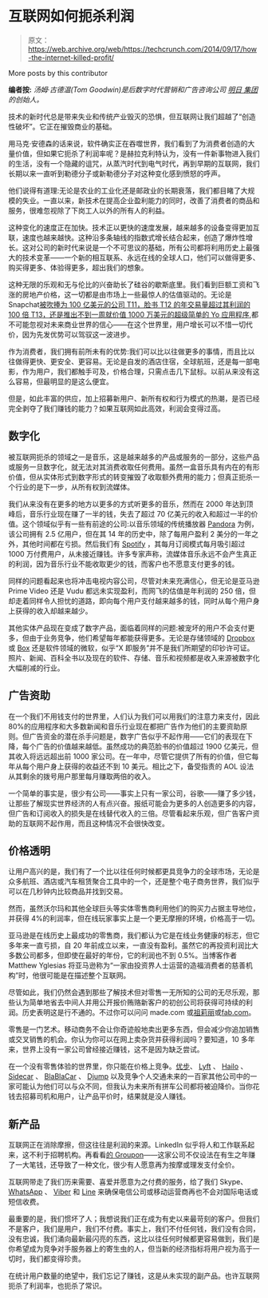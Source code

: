 # 互联网如何扼杀利润 

> 原文：<https://web.archive.org/web/https://techcrunch.com/2014/09/17/how-the-internet-killed-profit/>

More posts by this contributor

**编者按:** *汤姆·古德温(Tom Goodwin)是后数字时代营销和广告咨询公司 [明日 集团](https://web.archive.org/web/20230219022612/http://www.thetomorrowgroup.com/)的创始人。*

技术的新时代总是带来失业和传统产业毁灭的恐惧，但互联网让我们超越了“创造性破坏”。它正在摧毁商业的基础。

用马克·安德森的话来说，软件确实正在吞噬世界，我们看到了为消费者创造的大量价值，但如果它扼杀了利润率呢？是赫拉克利特认为，没有一件新事物进入我们的生活，没有一个隐藏的诅咒，从蒸汽时代到电气时代，再到早期的互联网，我们长期以来一直听到勒德分子或新勒德分子对这种变化感到愤怒的呼声。

他们说得有道理:无论是农业的工业化还是邮政业的长期衰落，我们都目睹了大规模的失业。一直以来，新技术在提高企业盈利能力的同时，改善了消费者的商品和服务，很难忽视除了下岗工人以外的所有人的利益。

这种变化的速度正在加快。技术正以更快的速度发展，越来越多的设备变得更加互联，速度也越来越快。这种沿多条轴线的指数式增长结合起来，创造了爆炸性增长。这对公司的新时代来说是一个不可思议的基础，所有公司都将利用历史上最强大的技术变革——一个新的相互联系、永远在线的全球人口，他们可以做得更多、购买得更多、体验得更多，超出我们的想象。

这种无限的乐观和无与伦比的兴奋助长了硅谷的歇斯底里。我们看到巨额工资和飞涨的房地产价格，这一切都是由市场上一些最惊人的估值驱动的。无论是 Snapchat[被吹捧为 100 亿美元的公司 T11，脸书 T12 的年交易量超过其利润的 100 倍 T13，还是推出不到一周就价值 1000 万美元的超级简单的 Yo 应用程序](https://web.archive.org/web/20230219022612/https://techcrunch.com/2014/07/30/snapchat-in-talks-with-alibaba-joins-the-10-billion-valuation-club/),都不可能忽视对未来商业世界的信心——在这个世界里，用户增长可以不惜一切代价，因为先发优势可以驾驭这一波进步。

作为消费者，我们拥有前所未有的优势:我们可以比以往做更多的事情，而且比以往做得更快、更安全、更容易。无论是自发的酒店住宿，全球航班，还是每一部电影，作为用户，我们都触手可及，价格合理，只需点击几下鼠标。以前从来没有这么容易，但最明显的是这么便宜。

但是，如此丰富的供应，加上招募新用户、新所有权和行为模式的热潮，是否已经完全剥夺了我们赚钱的能力？如果互联网如此高效，利润会变得过高。

## **数字化**

被互联网扼杀的领域之一是音乐，这是越来越多的产品或服务的一部分，这些产品或服务一旦数字化，就无法对其消费收取任何费用。虽然一盒音乐具有内在的有形价值，但从实体形式到数字形式的转变摧毁了收取额外费用的能力；但真正扼杀一个行业的是下一步，从所有权到流媒体。

我们从来没有在更多的地方以更多的方式听更多的音乐，然而在 2000 年达到顶峰后，音乐行业现在赚了一半的钱，失去了超过 70 亿美元的收入和超过一半的价值。这个领域似乎有一些有前途的公司:以音乐领域的传统播放器 [Pandora](https://web.archive.org/web/20230219022612/http://www.pandora.com/) 为例，该公司拥有 2.5 亿用户，但在其 14 年的历史中，除了每用户盈利 2 美分的一年之外，其他时间都在亏损。然后我们有 [Spotify](https://web.archive.org/web/20230219022612/https://www.spotify.com/us/) ，其每月订阅模式每月吸引超过 1000 万付费用户，从未接近赚钱。许多专家声称，流媒体音乐永远不会产生真正的利润，因为音乐行业不能收取更少的钱，而客户也不愿意支付更多的钱。

同样的问题看起来也将冲击电视内容公司，尽管对未来充满信心，但无论是亚马逊 Prime Video 还是 Vudu 都远未实现盈利，而网飞的估值是年利润的 250 倍，但却走着同样令人担忧的道路，即向每个用户支付越来越多的钱，同时从每个用户身上获得的收入却越来越少。

其他实体产品现在变成了数字产品，面临着同样的问题:被宠坏的用户不会支付更多，但由于业务竞争，他们希望每年都能获得更多。无论是存储领域的 [Dropbox](https://web.archive.org/web/20230219022612/https://techcrunch.com/topic/company/dropbox/) 或 [Box](https://web.archive.org/web/20230219022612/https://techcrunch.com/topic/company/box/) 还是软件领域的微软，似乎“X 即服务”并不是我们所期望的印钞许可证。照片、新闻、百科全书以及现在的软件、存储、音乐和视频都是收入来源被数字化大幅削减的行业。

## **广告资助**

在一个我们不用钱支付的世界里，人们认为我们可以用我们的注意力来支付，因此 80%的应用程序和大多数新闻和音乐行业现在都把广告作为他们的主要资助原则。但广告资金的潜在杀手问题是，数字广告似乎不起作用——它们的表现在下降，每个广告的价值越来越低。虽然成功的典范脸书的价值超过 1900 亿美元，但其收入将远远超出前 1000 家公司。在一年中，尽管它提供了所有的价值，但它每年从每个用户身上获得的收益还不到 10 美元。相比之下，备受指责的 AOL 设法从其剩余的拨号用户那里每月赚取两倍的收入。

一个简单的事实是，很少有公司——事实上只有一家公司，谷歌——赚了多少钱，让那些了解现实世界经济的人有点兴奋。报纸可能会为更多的人创造更多的内容，但广告和订阅收入的损失是在线替代收入的三倍。尽管看起来乐观，但广告客户资助的互联网不起作用，而且这种情况不会很快改变。

## **价格透明**

让用户高兴的是，我们有了一个比以往任何时候都更具竞争力的全球市场，无论是众多航班、酒店或汽车租赁聚合工具中的一个，还是整个电子商务世界，我们似乎可以在几秒钟内比较商品并找到交易。

然而，虽然沃尔玛和其他全球巨头等实体零售商利用他们的购买力占据主导地位，并获得 4%的利润率，但在线玩家事实上是一个更无摩擦的环境，价格高于一切。

亚马逊是在线历史上最成功的零售商，我们都认为它是在线业务健康的标志，但它多年来一直亏损，自 20 年前成立以来，一直没有盈利。虽然它的再投资利润比大多数公司都多，但即使在最好的年份，它的利润也不到 0.5%。当博客作者 Matthew Yglesias 将亚马逊称为“一家由投资界人士运营的造福消费者的慈善机构”时，他很可能是在描述整个互联网。

尽管如此，我们仍然会遇到那些了解技术但对零售一无所知的公司的无尽乐观，那些认为简单地省去中间人并用公开报价贿赂新客户的初创公司将获得可持续的利润。历史表明这是行不通的。不过你可以问问 made.com 或[祖莉丽](https://web.archive.org/web/20230219022612/http://www.zulily.com/)或[fab.com](https://web.archive.org/web/20230219022612/http://fab.com/)。

零售是一门艺术。移动商务不会让你奇迹般地卖出更多东西，但会减少你追加销售或交叉销售的机会。你认为你可以在网上卖杂货并获得利润吗？要知道，10 多年来，世界上没有一家公司曾经接近赚钱，这不是因为缺乏尝试。

在一个没有零售体验的世界里，你只能在价格上竞争。[优步](https://web.archive.org/web/20230219022612/https://techcrunch.com/topic/company/uber/)、 [Lyft](https://web.archive.org/web/20230219022612/https://techcrunch.com/topic/company/lyft/) 、 [Hailo](https://web.archive.org/web/20230219022612/https://www.hailoapp.com/) 、 [Sidecar](https://web.archive.org/web/20230219022612/http://www.side.cr/) 、 [BlaBlaCar](https://web.archive.org/web/20230219022612/http://www.blablacar.com/) 、 [Djump](https://web.archive.org/web/20230219022612/http://djump.in/) 以及竞争个人交通未来的一百家其他公司中的一家可能认为他们可以与众不同，但我认为未来所有拼车公司都将被迫降价。当你花钱去招募司机和用户，让产品平价时，结果就是没人赚钱。

## **新产品**

互联网正在消除摩擦，但这往往是利润的来源。LinkedIn 似乎将人和工作联系起来，这不利于招聘机构。再看看[的 Groupon](https://web.archive.org/web/20230219022612/http://www.groupon.com/)——这家公司不仅设法在有生之年赚了一大笔钱，还导致了一种文化，很少有人愿意再为按摩或理发支付全价。

互联网带走了我们历来需要、喜爱并愿意为之付费的服务，给了我们 Skype、 [WhatsApp](https://web.archive.org/web/20230219022612/https://techcrunch.com/topic/company/whatsapp/) 、 [Viber](https://web.archive.org/web/20230219022612/http://www.viber.com/) 和 [Line](https://web.archive.org/web/20230219022612/http://line.me/en/) 来确保电信公司或移动运营商再也不会对国际电话或短信收费。

最重要的是，我们惯坏了人；我想说我们正在成为有史以来最苛刻的客户。但我们不是客户，我们是用户，我们不付费。事实上，我们不付任何钱，我们没有合同，没有忠诚，我们涌向最新最闪亮的东西，这比以往任何时候都更容易做到，我们是你希望成为竞争对手服务器上的寄生虫的人，但当新的经济指标将用户视为高于一切时，我们都变得珍贵。

在统计用户数量的绝望中，我们忘记了赚钱，这是从未实现的副产品。也许互联网扼杀了利润率，也扼杀了常识。